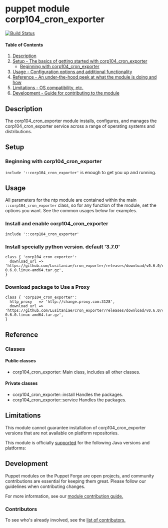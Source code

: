 # puppet module corp104_cron_exporter
[![Build Status](https://travis-ci.com/104corp/puppet-corp104_cron_exporter.svg?branch=master)](https://travis-ci.com/104corp/puppet-corp104_cron_exporter)


#### Table of Contents

1. [Description](#description)
1. [Setup - The basics of getting started with corp104_cron_exporter](#setup)
    * [Beginning with corp104_cron_exporter](#beginning-with-corp104_cron_exporter)
1. [Usage - Configuration options and additional functionality](#usage)
1. [Reference - An under-the-hood peek at what the module is doing and how](#reference)
1. [Limitations - OS compatibility, etc.](#limitations)
1. [Development - Guide for contributing to the module](#development)

## Description

The corp104_cron_exporter module installs, configures, and manages the corp104_cron_exporter service across a range of operating systems and distributions.

## Setup

### Beginning with corp104_cron_exporter

`include '::corp104_cron_exporter'` is enough to get you up and running.

## Usage

All parameters for the ntp module are contained within the main `::corp104_cron_exporter` class, so for any function of the module, set the options you want. See the common usages below for examples.

### Install and enable corp104_cron_exporter

```puppet
include '::corp104_cron_exporter'
```

### Install specially python version. default '3.7.0'

```puppet
class { 'corp104_cron_exporter':
  download_url => 'https://github.com/Lusitaniae/cron_exporter/releases/download/v0.6.0/cron_exporter-0.6.0.linux-amd64.tar.gz',
}
```

### Download package to Use a Proxy

```puppet
class { 'corp104_cron_exporter':
  http_proxy   => 'http://change.proxy.com:3128',
  download_url => 'https://github.com/Lusitaniae/cron_exporter/releases/download/v0.6.0/cron_exporter-0.6.0.linux-amd64.tar.gz',
}
```

## Reference

### Classes

#### Public classes

* corp104_cron_exporter: Main class, includes all other classes.

#### Private classes

* corp104_cron_exporter::install Handles the packages.
* corp104_cron_exporter::service Handles the packages.

## Limitations

This module cannot guarantee installation of corp104_cron_exporter versions that are not available on  platform repositories.

This module is officially [supported](https://forge.puppetlabs.com/supported) for the following Java versions and platforms:

## Development

Puppet modules on the Puppet Forge are open projects, and community contributions are essential for keeping them great. Please follow our guidelines when contributing changes.

For more information, see our [module contribution guide.](https://docs.puppetlabs.com/forge/contributing.html)

### Contributors

To see who's already involved, see the [list of contributors.](https://github.com/104corp/puppet-corp104_cron_exporter/graphs/contributors)
